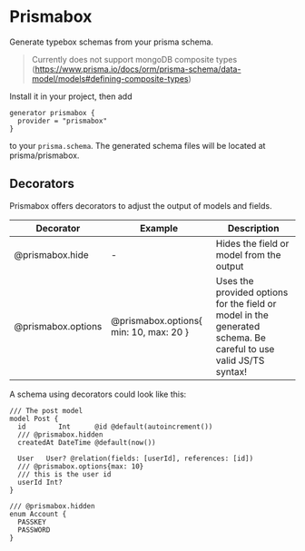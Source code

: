 # Prismabox
Generate typebox schemas from your prisma schema.

> Currently does not support mongoDB composite types (https://www.prisma.io/docs/orm/prisma-schema/data-model/models#defining-composite-types)

Install it in your project, then add
```prisma
generator prismabox {
  provider = "prismabox"
}
```
to your `prisma.schema`. The generated schema files will be located at prisma/prismabox.

## Decorators
Prismabox offers decorators to adjust the output of models and fields.

| Decorator | Example | Description |
---|---|---
| @prismabox.hide | - | Hides the field or model from the output |
| @prismabox.options | @prismabox.options{ min: 10, max: 20 } | Uses the provided options for the field or model in the generated schema. Be careful to use valid JS/TS syntax! |

A schema using decorators could look like this:
```prisma
/// The post model
model Post {
  id        Int      @id @default(autoincrement())
  /// @prismabox.hidden
  createdAt DateTime @default(now())

  User   User? @relation(fields: [userId], references: [id])
  /// @prismabox.options{max: 10}
  /// this is the user id
  userId Int?
}

/// @prismabox.hidden
enum Account {
  PASSKEY
  PASSWORD
}

```